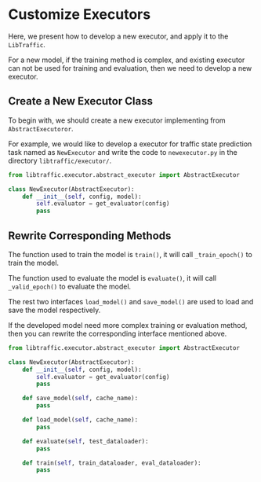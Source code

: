 # Customize Executors

Here, we present how to develop a new executor, and apply it to the `LibTraffic`.

For a new model, if the training method is complex, and existing executor can not be used for training and evaluation, then we need to develop a new executor.

## Create a New Executor Class

To begin with, we should create a new executor implementing from `AbstractExecutoror`.

For example, we would like to develop a executor for traffic state prediction task named as `NewExecutor` and write the code to `newexecutor.py` in the directory `libtraffic/executor/`.

```python
from libtraffic.executor.abstract_executor import AbstractExecutor

class NewExecutor(AbstractExecutor):
    def __init__(self, config, model):
        self.evaluator = get_evaluator(config)
        pass
```

## Rewrite Corresponding Methods

The function used to train the model is `train()`, it will call `_train_epoch()` to train the model.

The function used to evaluate the model is `evaluate()`, it will call `_valid_epoch()` to evaluate the model.

The rest two interfaces `load_model()` and `save_model()` are used to load and save the model respectively.

If the developed model need more complex training or evaluation method, then you can rewrite the corresponding interface mentioned above.

```python
from libtraffic.executor.abstract_executor import AbstractExecutor

class NewExecutor(AbstractExecutor):
    def __init__(self, config, model):
        self.evaluator = get_evaluator(config)
        pass

    def save_model(self, cache_name):
        pass

    def load_model(self, cache_name):
        pass

    def evaluate(self, test_dataloader):
        pass

    def train(self, train_dataloader, eval_dataloader):
        pass
```
